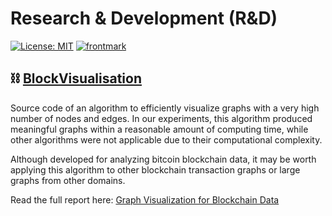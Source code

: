 # Research & Development (R&D)

[![License: MIT](https://img.shields.io/badge/License-MIT-yellow.svg)](https://opensource.org/licenses/MIT)
[![frontmark](https://img.shields.io/badge/powered%20by-frontmark-lightgrey.svg)](https://www.frontmark.de/)

## :chains: [BlockVisualisation](BlockVisualisation)

Source code of an algorithm to efficiently visualize graphs with a very high number of nodes and edges. In our experiments, this algorithm produced meaningful graphs within a reasonable amount of computing time, while other algorithms were not applicable due to their computational complexity.

Although developed for analyzing bitcoin blockchain data, it may be worth applying this algorithm to other blockchain transaction graphs or large graphs from other domains.

Read the full report here: [Graph Visualization for Blockchain Data](BlockVisualisation/report/Graph_Visualization_for_Blockchain_Data.pdf)
